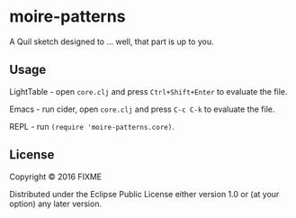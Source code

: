 # moire-patterns

A Quil sketch designed to ... well, that part is up to you.

## Usage

LightTable - open `core.clj` and press `Ctrl+Shift+Enter` to evaluate the file.

Emacs - run cider, open `core.clj` and press `C-c C-k` to evaluate the file.

REPL - run `(require 'moire-patterns.core)`.

## License

Copyright © 2016 FIXME

Distributed under the Eclipse Public License either version 1.0 or (at
your option) any later version.
